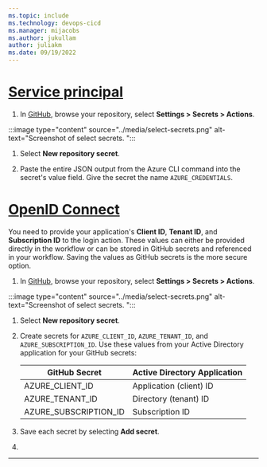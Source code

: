 ```yaml
---
ms.topic: include
ms.technology: devops-cicd
ms.manager: mijacobs
ms.author: jukullam
author: juliakm
ms.date: 09/19/2022
---
```


# [Service principal](#tab/userlevel)

1. In [GitHub](https://github.com/), browse your repository, select **Settings > Secrets > Actions**.

:::image type="content" source="../media/select-secrets.png" alt-text="Screenshot of select secrets. ":::

1. Select **New repository secret**.

1. Paste the entire JSON output from the Azure CLI command into the secret's value field. Give the secret the name `AZURE_CREDENTIALS`.

 # [OpenID Connect](#tab/openid)

You need to provide your application's **Client ID**, **Tenant ID**, and **Subscription ID** to the login action. These values can either be provided directly in the workflow or can be stored in GitHub secrets and referenced in your workflow. Saving the values as GitHub secrets is the more secure option.

1. In [GitHub](https://github.com/), browse your repository, select **Settings > Secrets > Actions**.

:::image type="content" source="../media/select-secrets.png" alt-text="Screenshot of select secrets. ":::

1. Select **New repository secret**.

1. Create secrets for `AZURE_CLIENT_ID`, `AZURE_TENANT_ID`, and `AZURE_SUBSCRIPTION_ID`. Use these values from your Active Directory application for your GitHub secrets:

    |GitHub Secret  | Active Directory Application  |
    |---------|---------|
    |AZURE_CLIENT_ID     |      Application (client) ID   |
    |AZURE_TENANT_ID     |     Directory (tenant) ID    |
    |AZURE_SUBSCRIPTION_ID     |     Subscription ID    |

1. Save each secret by selecting **Add secret**.
1. 
---
